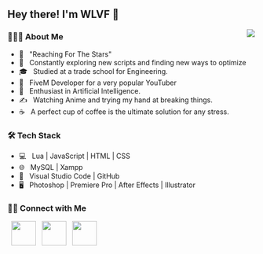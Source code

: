 <h2> Hey there! I'm WLVF 👋</h2>
<a href="https://discord.com/users/785699347223412768">
  <img src="https://lanyard-profile-readme.vercel.app/api/409126512701210634?hideTimestamp=true&idleMessage=Not%20listening%20to%20anything%20at%20the%20moment..." align="right" />
</a>
<!--<img align="center" src="https://github-readme-stats.vercel.app/api?username=WLVF&include_all_commits=true&count_private=true&show_icons=true&line_height=20&title_color=FFFFFF&icon_color=87ceeb&text_color=FFFFFF&bg_color=0,1a1c1f,1a1c1f" alt="WLVF's Github Stats" align="right">-->

<h3> 👨🏻‍💻 About Me </h3>

- 🔭 &nbsp; "Reaching For The Stars"
- 🤔 &nbsp; Constantly exploring new scripts and finding new ways to optimize
- 🎓 &nbsp; Studied at a trade school for Engineering.
- 💼 &nbsp; FiveM Developer for a very popular YouTuber
- 🌱 &nbsp; Enthusiast in Artificial Intelligence.
- ✍️ &nbsp; Watching Anime and trying my hand at breaking things.
- ☕ &nbsp; A perfect cup of coffee is the ultimate solution for any stress.

<h3>🛠 Tech Stack</h3>

- 💻 &nbsp; Lua | JavaScript | HTML | CSS
- 🌐 &nbsp; MySQL | Xampp
- 🔧 &nbsp; Visual Studio Code | GitHub
- 🖥 &nbsp; Photoshop | Premiere Pro | After Effects | Illustrator

<h3> 🤝🏻 Connect with Me </h3>

<p align="left">
&nbsp; <a href="https://twitter.com/TheWLVF" target="_blank" rel="noopener noreferrer"><img src="https://img.icons8.com/plasticine/100/000000/twitter.png" width="50" /></a>  
&nbsp; <a href="https://www.twitch.com/TheWLVF/" target="_blank" rel="noopener noreferrer"><img src="https://img.icons8.com/plasticine/100/000000/twitch.png" width="50" /></a>  
&nbsp; <a href="mailto:wlvf@wlvf.dev" target="_blank" rel="noopener noreferrer"><img src="https://img.icons8.com/plasticine/100/000000/gmail.png" width="50" /></a>
</p>
